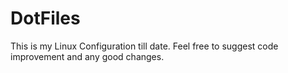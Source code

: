 # DotFiles
This is my Linux Configuration till date. 
Feel free to suggest code improvement and any good changes.
